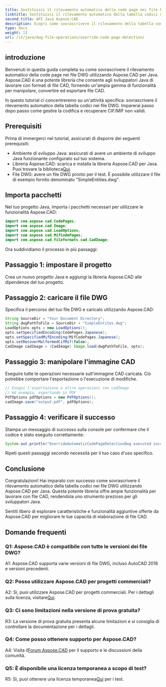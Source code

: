 ```yaml
---
title: Sostituisci il rilevamento automatico della code page nei file DWG con Java
linktitle: Sostituisci il rilevamento automatico della tabella codici nei file DWG
second_title: API Java Aspose.CAD
description: Scopri come sovrascrivere il rilevamento della tabella codici nei file DWG con Aspose.CAD per Java. Gestisci in modo efficiente la codifica e recupera CIF/MIF non validi.
type: docs
weight: 13
url: /it/java/dwg-file-operations/override-code-page-detection/
---
```

## introduzione

Benvenuti in questa guida completa su come sovrascrivere il rilevamento automatico della code page nei file DWG utilizzando Aspose.CAD per Java. Aspose.CAD è una potente libreria che consente agli sviluppatori Java di lavorare con formati di file CAD, fornendo un'ampia gamma di funzionalità per manipolare, convertire ed esportare file CAD.

In questo tutorial ci concentreremo su un'attività specifica: sovrascrivere il rilevamento automatico della tabella codici nei file DWG. Imparerai passo dopo passo come gestire la codifica e recuperare CIF/MIF non validi.

## Prerequisiti

Prima di immergerci nel tutorial, assicurati di disporre dei seguenti prerequisiti:

- Ambiente di sviluppo Java: assicurati di avere un ambiente di sviluppo Java funzionante configurato sul tuo sistema.
- Libreria Aspose.CAD: scarica e installa la libreria Aspose.CAD per Java. Puoi trovare la biblioteca[Qui](https://releases.aspose.com/cad/java/).
- File DWG: avere un file DWG pronto per il test. È possibile utilizzare il file di esempio fornito denominato "SimpleEntities.dwg".

## Importa pacchetti

Nel tuo progetto Java, importa i pacchetti necessari per utilizzare le funzionalità Aspose.CAD:

```java
import com.aspose.cad.CodePages;
import com.aspose.cad.Image;
import com.aspose.cad.LoadOptions;
import com.aspose.cad.MifCodePages;
import com.aspose.cad.fileformats.cad.CadImage;
```

Ora suddividiamo il processo in più passaggi:

## Passaggio 1: impostare il progetto

Crea un nuovo progetto Java e aggiungi la libreria Aspose.CAD alle dipendenze del tuo progetto.

## Passaggio 2: caricare il file DWG

Specifica il percorso del tuo file DWG e caricalo utilizzando Aspose.CAD:

```java
String SourceDir = "Your Document Directory";
String dwgPathToFile = SourceDir + "SimpleEntites.dwg";
LoadOptions opts = new LoadOptions();
opts.setSpecifiedEncoding(CodePages.Japanese);
opts.setSpecifiedMifEncoding(MifCodePages.Japanese);
opts.setRecoverMalformedCifMif(false);
CadImage cadImage = (CadImage) Image.load(dwgPathToFile, opts);
```

## Passaggio 3: manipolare l'immagine CAD

Eseguire tutte le operazioni necessarie sull'immagine CAD caricata. Ciò potrebbe comportare l'esportazione o l'esecuzione di modifiche.

```java
// Esegui l'esportazione o altre operazioni con cadImage
// Ad esempio, esportando in PDF
PdfOptions pdfOptions = new PdfOptions();
cadImage.save("output.pdf", pdfOptions);
```

## Passaggio 4: verificare il successo

Stampa un messaggio di successo sulla console per confermare che il codice è stato eseguito correttamente:

```java
System.out.println("OverrideAutomaticCodePageDetectionDwg executed successfully");
```

Ripeti questi passaggi secondo necessità per il tuo caso d'uso specifico.

## Conclusione

Congratulazioni! Hai imparato con successo come sovrascrivere il rilevamento automatico della tabella codici nei file DWG utilizzando Aspose.CAD per Java. Questa potente libreria offre ampie funzionalità per lavorare con file CAD, rendendola uno strumento prezioso per gli sviluppatori Java.

Sentiti libero di esplorare caratteristiche e funzionalità aggiuntive offerte da Aspose.CAD per migliorare le tue capacità di elaborazione di file CAD.

## Domande frequenti

### Q1: Aspose.CAD è compatibile con tutte le versioni dei file DWG?

A1: Aspose.CAD supporta varie versioni di file DWG, incluso AutoCAD 2018 e versioni precedenti.

### Q2: Posso utilizzare Aspose.CAD per progetti commerciali?

 A2: Sì, puoi utilizzare Aspose.CAD per progetti commerciali. Per i dettagli sulla licenza, visitare[Qui](https://purchase.aspose.com/buy).

### Q3: Ci sono limitazioni nella versione di prova gratuita?

R3: La versione di prova gratuita presenta alcune limitazioni e si consiglia di controllare la documentazione per i dettagli.

### Q4: Come posso ottenere supporto per Aspose.CAD?

 A4: Visita il[Forum Aspose.CAD](https://forum.aspose.com/c/cad/19) per il supporto e le discussioni della comunità.

### Q5: È disponibile una licenza temporanea a scopo di test?

 R5: Sì, puoi ottenere una licenza temporanea[Qui](https://purchase.aspose.com/temporary-license/) per i test.